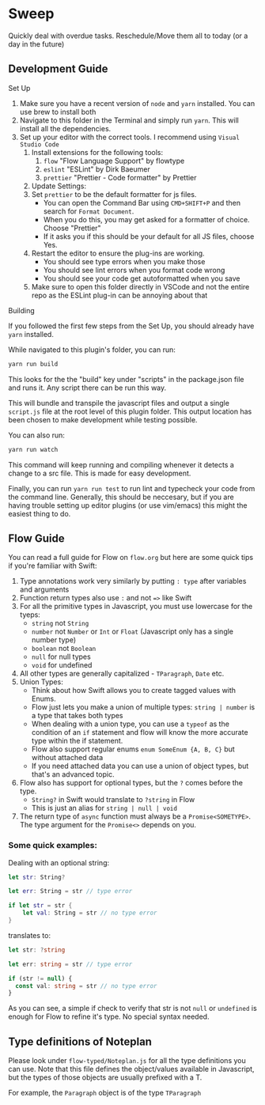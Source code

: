 # Sweep

Quickly deal with overdue tasks. Reschedule/Move them all to today (or a day in the future)

## Development Guide

Set Up

1.  Make sure you have a recent version of `node` and `yarn` installed. You can use brew to install both
2.  Navigate to this folder in the Terminal and simply run `yarn`. This will install all the dependencies.
3.  Set up your editor with the correct tools. I recommend using `Visual Studio Code`
    1. Install extensions for the following tools:
       1. `flow` "Flow Language Support" by flowtype
       2. `eslint` "ESLint" by Dirk Baeumer
       3. `prettier` "Prettier - Code formatter" by Prettier
    2. Update Settings:
    3. Set `prettier` to be the default formatter for js files.
       - You can open the Command Bar using `CMD+SHIFT+P` and then search for `Format Document`.
       - When you do this, you may get asked for a formatter of choice. Choose "Prettier"
       - If it asks you if this should be your default for all JS files, choose Yes.
    4. Restart the editor to ensure the plug-ins are working.
       - You should see type errors when you make those
       - You should see lint errors when you format code wrong
       - You should see your code get autoformatted when you save
    5. Make sure to open this folder directly in VSCode and not the entire repo as the ESLint plug-in can be annoying about that


Building

If you followed the first few steps from the Set Up, you should already have `yarn` installed.

While navigated to this plugin's folder, you can run:

```sh
yarn run build
```
This looks for the the "build" key under "scripts" in the package.json file and runs it. Any script there can be run this way.


This will bundle and transpile the javascript files and output a single `script.js` file at the root level of this plugin folder.
This output location has been chosen to make development while testing possible.

You can also run:

```sh
yarn run watch
```

This command will keep running and compiling whenever it detects a change to a src file. This is made for easy development.

Finally, you can run `yarn run test` to run lint and typecheck your code from the command line. Generally, this should be neccesary,
but if you are having trouble setting up editor plugins (or use vim/emacs) this might the easiest thing to do.

## Flow Guide

You can read a full guide for Flow on `flow.org` but here are some quick tips if you're familiar with Swift:

1. Type annotations work very similarly by putting `: type` after variables and arguments
2. Function return types also use `:` and not `=>` like Swift
3. For all the primitive types in Javascript, you must use lowercase for the tyeps:
   - `string` not `String`
   - `number` not `Number` or `Int` or `Float` (Javascript only has a single number type)
   - `boolean` not `Boolean`
   - `null` for null types
   - `void` for undefined
4. All other types are generally capitalized - `TParagraph`, `Date` etc.
5. Union Types:
   - Think about how Swift allows you to create tagged values with Enums.
   - Flow just lets you make a union of multiple types: `string | number` is a type that takes both types
   - When dealing with a union type, you can use a `typeof` as the condition of an `if` statement and
     flow will know the more accurate type within the if statement.
   - Flow also support regular enums `enum SomeEnum {A, B, C}` but without attached data
   - If you need attached data you can use a union of object types, but that's an advanced topic.
6. Flow also has support for optional types, but the `?` comes before the type.
   - `String?` in Swift would translate to `?string` in Flow
   - This is just an alias for `string | null | void`
7. The return type of `async` function must always be a `Promise<SOMETYPE>`. The type argument for the `Promise<>` depends on you.

### Some quick examples:

Dealing with an optional string:

```swift
let str: String?

let err: String = str // type error

if let str = str {
    let val: String = str // no type error
}
```

translates to:

```typescript
let str: ?string

let err: string = str // type error

if (str != null) {
  const val: string = str // no type error
}
```

As you can see, a simple if check to verify that str is not `null` or `undefined` is enough for Flow to refine it's type.
No special syntax needed.

## Type definitions of Noteplan

Please look under `flow-typed/Noteplan.js` for all the type definitions you can use. Note that this file defines the object/values
available in Javascript, but the types of those objects are usually prefixed with a T.

For example, the `Paragraph` object is of the type `TParagraph`
